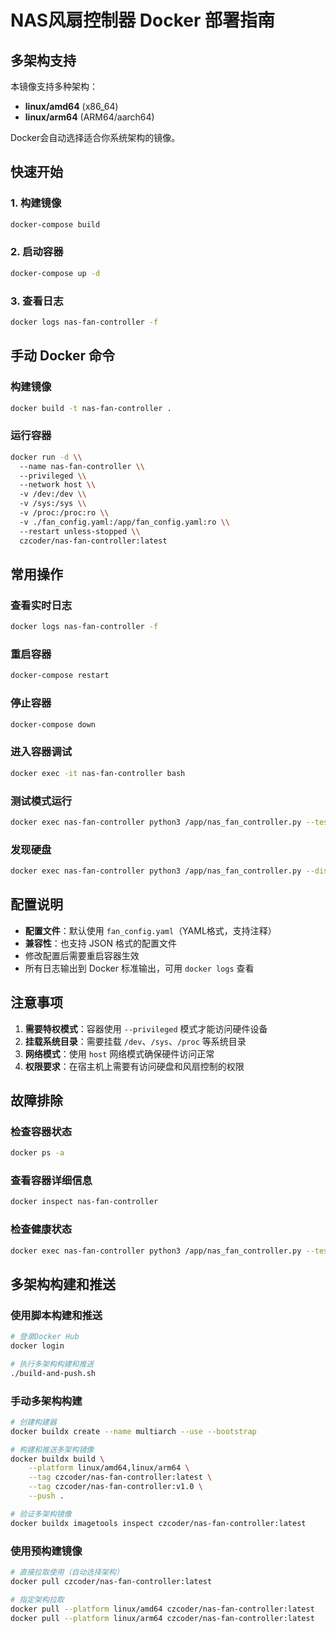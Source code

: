 # NAS风扇控制器 Docker 部署指南

## 多架构支持

本镜像支持多种架构：
- **linux/amd64** (x86_64)
- **linux/arm64** (ARM64/aarch64)

Docker会自动选择适合你系统架构的镜像。

## 快速开始

### 1. 构建镜像
```bash
docker-compose build
```

### 2. 启动容器
```bash
docker-compose up -d
```

### 3. 查看日志
```bash
docker logs nas-fan-controller -f
```

## 手动 Docker 命令

### 构建镜像
```bash
docker build -t nas-fan-controller .
```

### 运行容器
```bash
docker run -d \\
  --name nas-fan-controller \\
  --privileged \\
  --network host \\
  -v /dev:/dev \\
  -v /sys:/sys \\
  -v /proc:/proc:ro \\
  -v ./fan_config.yaml:/app/fan_config.yaml:ro \\
  --restart unless-stopped \\
  czcoder/nas-fan-controller:latest
```

## 常用操作

### 查看实时日志
```bash
docker logs nas-fan-controller -f
```

### 重启容器
```bash
docker-compose restart
```

### 停止容器
```bash
docker-compose down
```

### 进入容器调试
```bash
docker exec -it nas-fan-controller bash
```

### 测试模式运行
```bash
docker exec nas-fan-controller python3 /app/nas_fan_controller.py --test
```

### 发现硬盘
```bash
docker exec nas-fan-controller python3 /app/nas_fan_controller.py --discover
```

## 配置说明

- **配置文件**：默认使用 `fan_config.yaml`（YAML格式，支持注释）
- **兼容性**：也支持 JSON 格式的配置文件
- 修改配置后需要重启容器生效
- 所有日志输出到 Docker 标准输出，可用 `docker logs` 查看

## 注意事项

1. **需要特权模式**：容器使用 `--privileged` 模式才能访问硬件设备
2. **挂载系统目录**：需要挂载 `/dev`、`/sys`、`/proc` 等系统目录
3. **网络模式**：使用 `host` 网络模式确保硬件访问正常
4. **权限要求**：在宿主机上需要有访问硬盘和风扇控制的权限

## 故障排除

### 检查容器状态
```bash
docker ps -a
```

### 查看容器详细信息
```bash
docker inspect nas-fan-controller
```

### 检查健康状态
```bash
docker exec nas-fan-controller python3 /app/nas_fan_controller.py --test
```

## 多架构构建和推送

### 使用脚本构建和推送
```bash
# 登录Docker Hub
docker login

# 执行多架构构建和推送
./build-and-push.sh
```

### 手动多架构构建
```bash
# 创建构建器
docker buildx create --name multiarch --use --bootstrap

# 构建和推送多架构镜像
docker buildx build \
    --platform linux/amd64,linux/arm64 \
    --tag czcoder/nas-fan-controller:latest \
    --tag czcoder/nas-fan-controller:v1.0 \
    --push .

# 验证多架构镜像
docker buildx imagetools inspect czcoder/nas-fan-controller:latest
```

### 使用预构建镜像
```bash
# 直接拉取使用（自动选择架构）
docker pull czcoder/nas-fan-controller:latest

# 指定架构拉取
docker pull --platform linux/amd64 czcoder/nas-fan-controller:latest
docker pull --platform linux/arm64 czcoder/nas-fan-controller:latest
```
